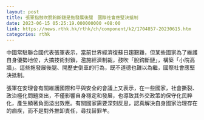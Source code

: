 ```yaml
---
layout: post
title: 張軍指鼓吹脫鉤斷鏈是拖發展後腿　國際社會應堅決抵制
date: 2023-06-15 05:25:19.000000000 +08:00
link: https://news.rthk.hk/rthk/ch/component/k2/1704857-20230615.htm
categories: rthk
---
```


中國常駐聯合國代表張軍表示，當前世界經濟復蘇日趨艱難，但某些國家為了維護自身優勢地位，大搞技術封鎖，濫施經濟制裁，鼓吹「脫鈎斷鏈」，構築「小院高牆」。這些拖發展後腿、開歷史倒車的行為，既不道德也難以為繼，國際社會應堅決抵制。

張軍在安理會有關維護國際和平與安全的會議上又表示，在一些國家，社會撕裂、政治極化問題突出，不僅影響自身穩定和發展，也導致其外交政策的保守化民粹化，產生顯著負面溢出效應。有關國家需要深刻反思，認真解決自身國家治理存在的痼疾，而不是對外推卸責任，尋找替罪羊。
